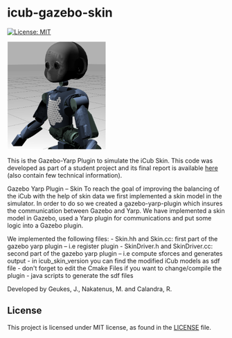 # icub-gazebo-skin

[![License: MIT](https://img.shields.io/badge/License-MIT-green.svg)](LICENSE)

<img height="250" src="/docs/skin_torso.png" alt="Skin Torso" />

This is the Gazebo-Yarp Plugin to simulate the iCub Skin. 
This code was developed as part of a student project and its final report is available [here](http://www.ias.tu-darmstadt.de/uploads/Team/RobertoCalandra/Moritz_Jan_Towards_Balancing_with_the_iCub.pdf) (also contain few technical information).

Gazebo Yarp Plugin – Skin To reach the goal of improving the balancing of the iCub with the help of skin data we first implemented a skin model in the simulator. In order to do so we created a gazebo-yarp-plugin which insures the communication between Gazebo and Yarp. We have implemented a skin model in Gazebo, used a Yarp plugin for communications and put some logic into a Gazebo plugin.

We implemented the following files: - Skin.hh and Skin.cc: first part of the gazebo yarp plugin – i.e register plugin - SkinDriver.h and SkinDriver.cc: second part of the gazebo yarp plugin – i.e compute sforces and generates output - in icub_skin_version you can find the modified iCub models as sdf file - don't forget to edit the Cmake Files if you want to change/compile the plugin - java scripts to generate the sdf files

Developed by Geukes, J., Nakatenus, M. and Calandra, R. 

## License
This project is licensed under MIT license, as found in the [LICENSE](LICENSE) file.


